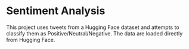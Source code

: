 # Sentiment Analysis

This project uses tweets from a Hugging Face dataset and attempts to classify them as Positive/Neutral/Negative. The data
are loaded directly from Hugging Face.